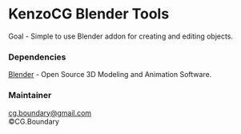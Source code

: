 # KenzoCG Blender Tools
Goal - Simple to use Blender addon for creating and editing objects.

### Dependencies
[Blender](https://www.blender.org) - Open Source 3D Modeling and Animation Software. <br>

### Maintainer
cg.boundary@gmail.com <br>
©CG.Boundary <br>


